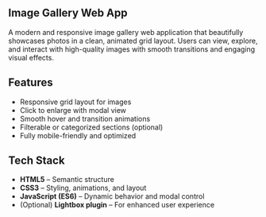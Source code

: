 ##  Image Gallery Web App

A modern and responsive image gallery web application that beautifully showcases photos in a clean, animated grid layout. Users can view, explore, and interact with high-quality images with smooth transitions and engaging visual effects.

## Features

-  Responsive grid layout for images
-  Click to enlarge with modal view
-  Smooth hover and transition animations
-  Filterable or categorized sections (optional)
-  Fully mobile-friendly and optimized

##  Tech Stack

- **HTML5** – Semantic structure
- **CSS3** – Styling, animations, and layout
- **JavaScript (ES6)** – Dynamic behavior and modal control
- (Optional) **Lightbox plugin** – For enhanced user experience


